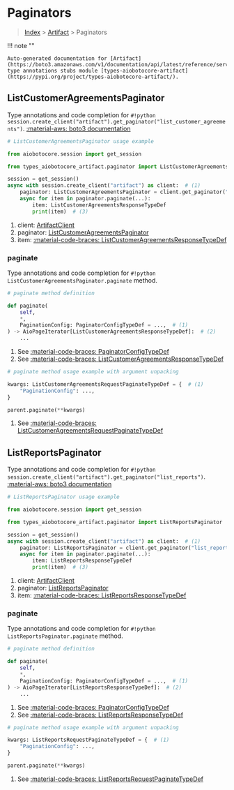 # Paginators

> [Index](../README.md) > [Artifact](./README.md) > Paginators

!!! note ""

    Auto-generated documentation for [Artifact](https://boto3.amazonaws.com/v1/documentation/api/latest/reference/services/artifact.html#artifact)
    type annotations stubs module [types-aiobotocore-artifact](https://pypi.org/project/types-aiobotocore-artifact/).

## ListCustomerAgreementsPaginator

Type annotations and code completion for `#!python session.create_client("artifact").get_paginator("list_customer_agreements")`.
[:material-aws: boto3 documentation](https://boto3.amazonaws.com/v1/documentation/api/latest/reference/services/artifact/paginator/ListCustomerAgreements.html#Artifact.Paginator.ListCustomerAgreements)

```python
# ListCustomerAgreementsPaginator usage example

from aiobotocore.session import get_session

from types_aiobotocore_artifact.paginator import ListCustomerAgreementsPaginator

session = get_session()
async with session.create_client("artifact") as client:  # (1)
    paginator: ListCustomerAgreementsPaginator = client.get_paginator("list_customer_agreements")  # (2)
    async for item in paginator.paginate(...):
        item: ListCustomerAgreementsResponseTypeDef
        print(item)  # (3)
```

1. client: [ArtifactClient](./client.md)
2. paginator: [ListCustomerAgreementsPaginator](./paginators.md#listcustomeragreementspaginator)
3. item: [:material-code-braces: ListCustomerAgreementsResponseTypeDef](./type_defs.md#listcustomeragreementsresponsetypedef) 


### paginate

Type annotations and code completion for `#!python ListCustomerAgreementsPaginator.paginate` method.

```python
# paginate method definition

def paginate(
    self,
    *,
    PaginationConfig: PaginatorConfigTypeDef = ...,  # (1)
) -> AioPageIterator[ListCustomerAgreementsResponseTypeDef]:  # (2)
    ...
```

1. See [:material-code-braces: PaginatorConfigTypeDef](./type_defs.md#paginatorconfigtypedef) 
2. See [:material-code-braces: ListCustomerAgreementsResponseTypeDef](./type_defs.md#listcustomeragreementsresponsetypedef) 


```python
# paginate method usage example with argument unpacking

kwargs: ListCustomerAgreementsRequestPaginateTypeDef = {  # (1)
    "PaginationConfig": ...,
}

parent.paginate(**kwargs)
```

1. See [:material-code-braces: ListCustomerAgreementsRequestPaginateTypeDef](./type_defs.md#listcustomeragreementsrequestpaginatetypedef) 
## ListReportsPaginator

Type annotations and code completion for `#!python session.create_client("artifact").get_paginator("list_reports")`.
[:material-aws: boto3 documentation](https://boto3.amazonaws.com/v1/documentation/api/latest/reference/services/artifact/paginator/ListReports.html#Artifact.Paginator.ListReports)

```python
# ListReportsPaginator usage example

from aiobotocore.session import get_session

from types_aiobotocore_artifact.paginator import ListReportsPaginator

session = get_session()
async with session.create_client("artifact") as client:  # (1)
    paginator: ListReportsPaginator = client.get_paginator("list_reports")  # (2)
    async for item in paginator.paginate(...):
        item: ListReportsResponseTypeDef
        print(item)  # (3)
```

1. client: [ArtifactClient](./client.md)
2. paginator: [ListReportsPaginator](./paginators.md#listreportspaginator)
3. item: [:material-code-braces: ListReportsResponseTypeDef](./type_defs.md#listreportsresponsetypedef) 


### paginate

Type annotations and code completion for `#!python ListReportsPaginator.paginate` method.

```python
# paginate method definition

def paginate(
    self,
    *,
    PaginationConfig: PaginatorConfigTypeDef = ...,  # (1)
) -> AioPageIterator[ListReportsResponseTypeDef]:  # (2)
    ...
```

1. See [:material-code-braces: PaginatorConfigTypeDef](./type_defs.md#paginatorconfigtypedef) 
2. See [:material-code-braces: ListReportsResponseTypeDef](./type_defs.md#listreportsresponsetypedef) 


```python
# paginate method usage example with argument unpacking

kwargs: ListReportsRequestPaginateTypeDef = {  # (1)
    "PaginationConfig": ...,
}

parent.paginate(**kwargs)
```

1. See [:material-code-braces: ListReportsRequestPaginateTypeDef](./type_defs.md#listreportsrequestpaginatetypedef) 
